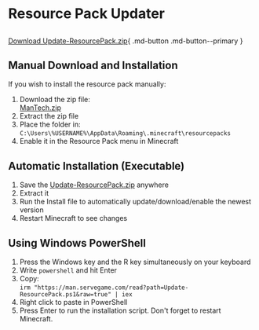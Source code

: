 # Resource Pack Updater

##

[Download Update-ResourcePack.zip](https://man.servegame.com/download?path=Update-ResourcePack.zip){ .md-button .md-button--primary }

## Manual Download and Installation

If you wish to install the resource pack manually:

1. Download the zip file:  
   [ManTech.zip](https://man.servegame.com/download?path=resourcepacks/ManTech.zip)
2. Extract the zip file
3. Place the folder in:  
   `C:\Users\%USERNAME%\AppData\Roaming\.minecraft\resourcepacks`
4. Enable it in the Resource Pack menu in Minecraft

## Automatic Installation (Executable)

1. Save the [Update-ResourcePack.zip](https://man.servegame.com/download?path=Update-ResourcePack.zip) anywhere
2. Extract it
3. Run the Install file to automatically update/download/enable the newest version
4. Restart Minecraft to see changes

## Using Windows PowerShell

1. Press the Windows key and the R key simultaneously on your keyboard
2. Write `powershell` and hit Enter
3. Copy:   
   `irm "https://man.servegame.com/read?path=Update-ResourcePack.ps1&raw=true" | iex`
4. Right click to paste in PowerShell
5. Press Enter to run the installation script. Don't forget to restart Minecraft.